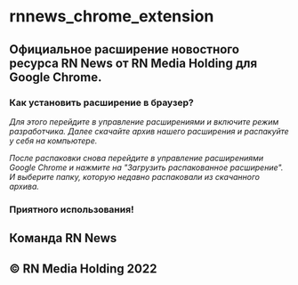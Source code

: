 # rnnews_chrome_extension
## **Официальное расширение новостного ресурса RN News от RN Media Holding для Google Chrome.**

### **Как установить расширение в браузер?**

*Для этого перейдите в управление расширениями и включите режим разработчика. Далее скачайте архив нашего расширения и распакуйте у себя на компьютере.*  

*После распаковки снова перейдите в управление расширениями Google Chrome и нажмите на "Загрузить распакованное расширение". И выберите папку, которую недавно распаковали из скачанного архива.*

### **Приятного использования!**

## **Команда RN News**  
## **© RN Media Holding 2022**
